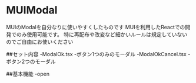 # MUIModal
MUIのModalを自分なりに使いやすくしたものです
MUIを利用したReactでの開発でのみ使用可能です。
特に再配布や改変など細かいルールは規定していないのでご自由にお使いください

##セット内容
-ModalOk.tsx
  -ボタン1つのみのモーダル
-ModalOkCancel.tsx
  -ボタン2つのモーダル

##基本機能
-open

